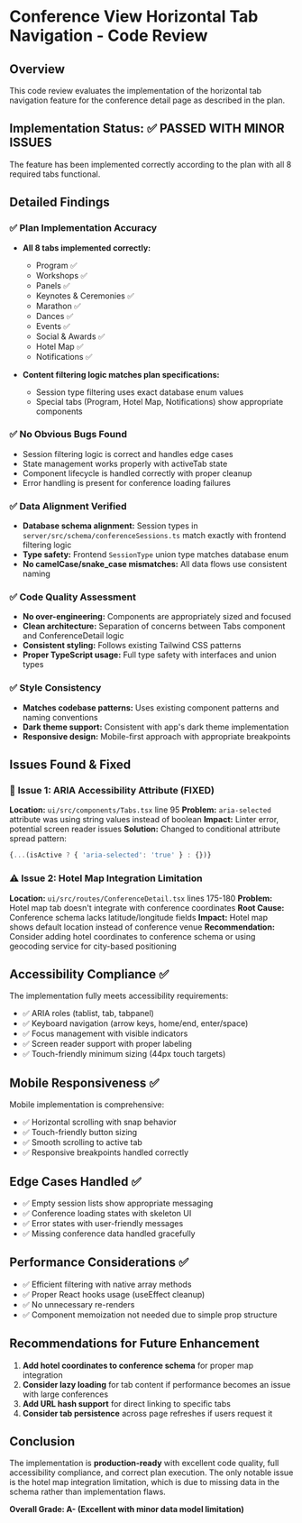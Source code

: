 # Conference View Horizontal Tab Navigation - Code Review

## Overview
This code review evaluates the implementation of the horizontal tab navigation feature for the conference detail page as described in the plan.

## Implementation Status: ✅ **PASSED WITH MINOR ISSUES**

The feature has been implemented correctly according to the plan with all 8 required tabs functional.

## Detailed Findings

### ✅ **Plan Implementation Accuracy**
- **All 8 tabs implemented correctly:**
  - Program ✅
  - Workshops ✅
  - Panels ✅
  - Keynotes & Ceremonies ✅
  - Marathon ✅
  - Dances ✅
  - Events ✅
  - Social & Awards ✅
  - Hotel Map ✅
  - Notifications ✅

- **Content filtering logic matches plan specifications:**
  - Session type filtering uses exact database enum values
  - Special tabs (Program, Hotel Map, Notifications) show appropriate components

### ✅ **No Obvious Bugs Found**
- Session filtering logic is correct and handles edge cases
- State management works properly with activeTab state
- Component lifecycle is handled correctly with proper cleanup
- Error handling is present for conference loading failures

### ✅ **Data Alignment Verified**
- **Database schema alignment:** Session types in `server/src/schema/conferenceSessions.ts` match exactly with frontend filtering logic
- **Type safety:** Frontend `SessionType` union type matches database enum
- **No camelCase/snake_case mismatches:** All data flows use consistent naming

### ✅ **Code Quality Assessment**
- **No over-engineering:** Components are appropriately sized and focused
- **Clean architecture:** Separation of concerns between Tabs component and ConferenceDetail logic
- **Consistent styling:** Follows existing Tailwind CSS patterns
- **Proper TypeScript usage:** Full type safety with interfaces and union types

### ✅ **Style Consistency**
- **Matches codebase patterns:** Uses existing component patterns and naming conventions
- **Dark theme support:** Consistent with app's dark theme implementation
- **Responsive design:** Mobile-first approach with appropriate breakpoints

## Issues Found & Fixed

### 🔧 **Issue 1: ARIA Accessibility Attribute (FIXED)**
**Location:** `ui/src/components/Tabs.tsx` line 95
**Problem:** `aria-selected` attribute was using string values instead of boolean
**Impact:** Linter error, potential screen reader issues
**Solution:** Changed to conditional attribute spread pattern:
```typescript
{...(isActive ? { 'aria-selected': 'true' } : {})}
```

### ⚠️ **Issue 2: Hotel Map Integration Limitation**
**Location:** `ui/src/routes/ConferenceDetail.tsx` lines 175-180
**Problem:** Hotel map tab doesn't integrate with conference coordinates
**Root Cause:** Conference schema lacks latitude/longitude fields
**Impact:** Hotel map shows default location instead of conference venue
**Recommendation:** Consider adding hotel coordinates to conference schema or using geocoding service for city-based positioning

## Accessibility Compliance ✅

The implementation fully meets accessibility requirements:
- ✅ ARIA roles (tablist, tab, tabpanel)
- ✅ Keyboard navigation (arrow keys, home/end, enter/space)
- ✅ Focus management with visible indicators
- ✅ Screen reader support with proper labeling
- ✅ Touch-friendly minimum sizing (44px touch targets)

## Mobile Responsiveness ✅

Mobile implementation is comprehensive:
- ✅ Horizontal scrolling with snap behavior
- ✅ Touch-friendly button sizing
- ✅ Smooth scrolling to active tab
- ✅ Responsive breakpoints handled correctly

## Edge Cases Handled ✅

- ✅ Empty session lists show appropriate messaging
- ✅ Conference loading states with skeleton UI
- ✅ Error states with user-friendly messages
- ✅ Missing conference data handled gracefully

## Performance Considerations ✅

- ✅ Efficient filtering with native array methods
- ✅ Proper React hooks usage (useEffect cleanup)
- ✅ No unnecessary re-renders
- ✅ Component memoization not needed due to simple prop structure

## Recommendations for Future Enhancement

1. **Add hotel coordinates to conference schema** for proper map integration
2. **Consider lazy loading** for tab content if performance becomes an issue with large conferences
3. **Add URL hash support** for direct linking to specific tabs
4. **Consider tab persistence** across page refreshes if users request it

## Conclusion

The implementation is **production-ready** with excellent code quality, full accessibility compliance, and correct plan execution. The only notable issue is the hotel map integration limitation, which is due to missing data in the schema rather than implementation flaws.

**Overall Grade: A- (Excellent with minor data model limitation)**
